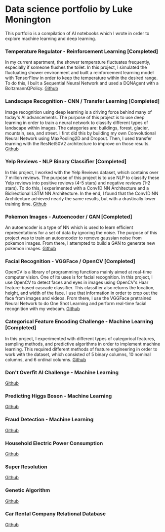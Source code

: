 # Data science portfolio by Luke Monington

This portfolio is a compilation of AI notebooks which I wrote in order to explore machine learning and deep learning.

### Temperature Regulator - Reinforcement Learning [Completed]
In my current apartment, the shower temperature fluctuates frequently, especially 
if someone flushes the toilet. In this project, I simulated the fluctuating shower environment and 
built a reinforcement learning model with TensorFlow in order to keep the temperature within 
the desired range. To do this, I built a Sequential Neural Network and used a DQNAgent with a BoltzmannQPolicy.
[Github](https://github.com/lukemonington/shower_temp_reinforcement_learning)

### Landscape Recognition - CNN / Transfer Learning [Completed]
Image recognition using deep learning is a driving force behind many of today's AI advancements. The purpose 
of this project is to use deep learning in order to train a neural network to classify different types of 
landscape within images. The categories are: buildings, forest, glacier, mountain, sea, and street. 
I first did this by building my own Convolutional Neural Network using MaxPooling2D and Dropout. 
Then, I used transfer learning with the ResNet50V2 architecture to improve on those results.
[Github](https://github.com/lukemonington/landscape_classification)

### Yelp Reviews - NLP Binary Classifier [Completed]
In this project, I worked with the Yelp Reviews dataset, which contains over 7 million reviews. The purpose of this project 
is to use NLP to classify these Yelp reviews into positive reviews (4-5 stars) and negative reviews (1-2 stars). To do this, 
I experimented with a Conv1D NN Architecture and a Bidirectional LSTM NN Architecture. In the end, I found that the Conv1D 
NN Architecture achieved nearly the same results, but with a drastically lower training time.
[Github](https://github.com/lukemonington/yelp_reviews)

### Pokemon Images - Autoencoder / GAN [Completed]
An autoencoder is a type of NN which is used to learn efficient representations for a set of data by ignoring the noise.
The purpose of this project was to train an autoencoder to remove gaussian noise from pokemon images. From there, I
attempted to build a GAN to generate new pokemon images.
[Github](https://github.com/lukemonington/pokemon_images_gan)

### Facial Recognition - VGGFace / OpenCV [Completed]
OpenCV is a library of programming functions mainly aimed at real-time computer vision. One of its uses is for facial recognition.
In this project, I use OpenCV to detect faces and eyes in images using OpenCV's Haar feature-based cascade classifier. This classifier 
also returns the location, height, and width of the face. I use that information in order to crop out the face from images and videos.
From there, I use the VGGFace pretrained Neural Network to do One Shot Learning and perform real-time facial recognition with my webcam.
[Github](https://github.com/lukemonington/facial_recognition_opencv)

### Categorical Feature Encoding Challenge - Machine Learning [Completed]
In this project, I experimented with different types of categorical features, sampling methods, and predictive algorithms in order to 
implement machine learning. This required different methods of feature engineering in order to work with the dataset, which consisted of 
5 binary columns, 10 nominal columns, and 6 ordinal columns. 
[Github](https://github.com/lukemonington/Categorical-Feature-Encoding-Challenge)

### Don't Overfit AI Challenge - Machine Learning
[Github](https://github.com/lukemonington/Don-t-Overfit-AI-Challenge)

### Predicting Higgs Boson - Machine Learning
[Github](https://github.com/lukemonington/Higgs-Boson-machine-learning-challenge)

### Fraud Detection - Machine Learning
[Github](https://github.com/lukemonington/IEEE-CIS-Fraud-Detection-AI-Competition)

### Household Electric Power Consumption
[Github](https://github.com/lukemonington/household_electric_power_consumption)

### Super Resolution
[Github](https://github.com/lukemonington/super_resolution)

### Genetic Algorithm
[Github](https://github.com/lukemonington/genetic_algorithm)

### Car Rental Company Relational Database
[Github](https://github.com/lukemonington/Car-Rental-Company-Relational-Database)
